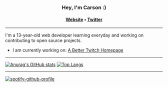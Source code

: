 <h3 align="center">Hey, I'm Carson :)</h3>

<h4 align="center">
  <a href="https://codingbycarson.com">Website</a>
  •
  <a href="https://twitter.com/carson07_">Twitter</a>
</h4>

---
I'm a 13-year-old web developer learning everyday and working on contributing to open source projects.

- I am currently working on: <a href="https://github.com/CodingByCarson/A-Better-Twitch-Homepage">A Better Twitch Homepage</a>


---

[![Anurag's GitHub stats](https://github-readme-stats.vercel.app/api?username=codingbycarson&show_icons=true&theme=dark)](https://github.com/anuraghazra/github-readme-stats)
[![Top Langs](https://github-readme-stats.vercel.app/api/top-langs/?username=codingbycarson&theme=dark)](https://github.com/anuraghazra/github-readme-stats)

---

[![spotify-github-profile](https://spotify-github-profile.vercel.app/api/view?uid=carsonthebananamusic&cover_image=true&theme=default)](https://github.com/kittinan/spotify-github-profile)

